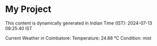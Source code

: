 # My Project

This content is dynamically generated in Indian Time (IST): 2024-07-13 09:25:40 IST


Current Weather in Coimbatore:
Temperature: 24.88 °C
Condition: mist
